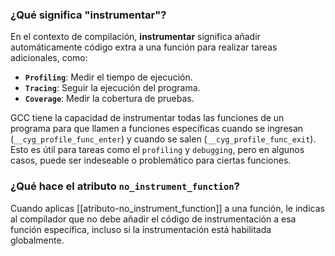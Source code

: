 ### ¿Qué significa "instrumentar"?

En el contexto de compilación, **instrumentar** significa añadir automáticamente código extra a una función para realizar tareas adicionales, como:

- **``Profiling``**: Medir el tiempo de ejecución.
- **``Tracing``**: Seguir la ejecución del programa.
- **``Coverage``**: Medir la cobertura de pruebas.

GCC tiene la capacidad de instrumentar todas las funciones de un programa para que llamen a funciones específicas cuando se ingresan (`__cyg_profile_func_enter`) y cuando se salen (`__cyg_profile_func_exit`). Esto es útil para tareas como el ``profiling`` y ``debugging``, pero en algunos casos, puede ser indeseable o problemático para ciertas funciones.
### ¿Qué hace el atributo `no_instrument_function`?

Cuando aplicas [[atributo-no_instrument_function]] a una función, le indicas al compilador que no debe añadir el código de instrumentación a esa función específica, incluso si la instrumentación está habilitada globalmente.